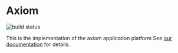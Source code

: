 # Axiom
![build status](https://travis-ci.org/brosenan/axiom.svg?branch=master)

This is the implementation of the axiom application platform
See [our documentation](https://brosenan.github.io/cloudlog.clj/core.html) for details.
